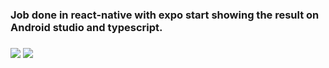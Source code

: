 
<h3> Job done in react-native with expo start showing the result on Android studio and typescript. <h3>

<img src="https://img.shields.io/badge/study-react_native-blue">
<img src="https://img.shields.io/badge/study-typescript-blue">
